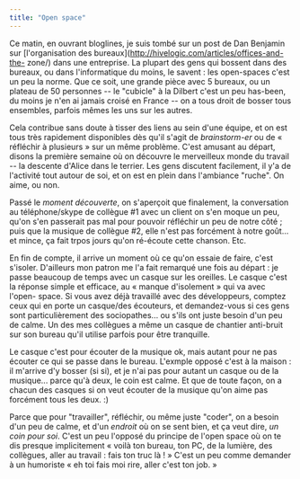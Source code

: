 ```yaml
---
title: "Open space"
---
```


Ce matin, en ouvrant bloglines, je suis tombé sur un post de Dan Benjamin sur
[l'organisation des bureaux](http://hivelogic.com/articles/offices-and-the-
zone/) dans une entreprise. La plupart des gens qui bossent dans des bureaux,
ou dans l'informatique du moins, le savent : les open-spaces c'est un peu la
norme. Que ce soit, une grande pièce avec 5 bureaux, ou un plateau de 50
personnes -- le "cubicle" à la Dilbert c'est un peu has-been, du moins je n'en
ai jamais croisé en France -- on a tous droit de bosser tous ensembles,
parfois mêmes les uns sur les autres.

Cela contribue sans doute à tisser des liens au sein d'une équipe, et on est
tous très rapidement disponibles dès qu'il s'agit de _brainstorm-er_ ou de «
réfléchir à plusieurs » sur un même problème. C'est amusant au départ, disons
la première semaine où on découvre le merveilleux monde du travail -- la
descente d'Alice dans le terrier. Les gens discutent facilement, il y'a de
l'activité tout autour de soi, et on est en plein dans l'ambiance "ruche". On
aime, ou non.

Passé le _moment découverte_, on s'aperçoit que finalement, la conversation au
téléphone/skype de collègue #1 avec un client on s'en moque un peu, qu'on s'en
passerait pas mal pour pouvoir réfléchir un peu de notre côté ; puis que la
musique de collègue #2, elle n'est pas forcément à notre goût... et mince, ça
fait trpos jours qu'on ré-écoute cette chanson. Etc.

En fin de compte, il arrive un moment où ce qu'on essaie de faire, c'est
s'isoler. D'ailleurs mon patron me l'a fait remarqué une fois au départ : je
passe beaucoup de temps avec un casque sur les oreilles. Le casque c'est la
réponse simple et efficace, au « manque d'isolement » qui va avec l'open-
space. Si vous avez déjà travaillé avec des développeurs, comptez ceux qui en
porte un casque/des écouteurs, et demandez-vous si ces gens sont
particulièrement des sociopathes... ou s'ils ont juste besoin d'un peu de
calme. Un des mes collègues a même un casque de chantier anti-bruit sur son
bureau qu'il utilise parfois pour être tranquille.

Le casque c'est pour écouter de la musique ok, mais autant pour ne pas écouter
ce qui se passe dans le bureau. L'exmple opposé c'est à la maison : il
m'arrive d'y bosser (si si), et je n'ai pas pour autant un casque ou de la
musique... parce qu'à deux, le coin est calme. Et que de toute façon, on a
chacun des casques si on veut écouter de la musique qu'on aime pas forcément
tous les deux. :)

Parce que pour "travailler", réfléchir, ou même juste "coder", on a besoin
d'un peu de calme, et d'un _endroit_ où on se sent bien, et ça veut dire, _un
coin pour soi_. C'est un peu l'opposé du principe de l'open space où on te dis
presque implicitement « voilà ton bureau, ton PC, de la lumière, des
collègues, aller au travail : fais ton truc là ! » C'est un peu comme demander
à un humoriste « eh toi fais moi rire, aller c'est ton job. »

